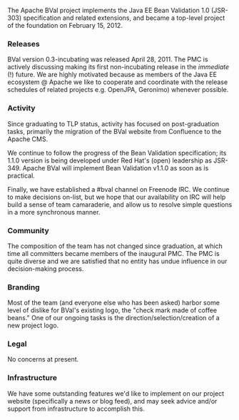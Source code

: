 

The Apache BVal project implements the Java EE Bean Validation 1.0 (JSR-303)
specification and related extensions, and became a top-level project of the
foundation on February 15, 2012.

### Releases ###
BVal version 0.3-incubating was released April 28, 2011.  The PMC is actively
discussing making its first non-incubating release in the *immediate* (!) future.
We are highly motivated because as members of the Java EE ecosystem @ Apache
we like to cooperate and coordinate with the release schedules of related
projects e.g. OpenJPA, Geronimo) whenever possible.

### Activity ###
Since graduating to TLP status, activity has focused on post-graduation tasks,
primarily the migration of the BVal website from Confluence to the Apache CMS.

We continue to follow the progress of the Bean Validation specification; its
1.1.0 version is being developed under Red Hat's (open) leadership as JSR-349.
Apache BVal will implement Bean Validation v1.1.0 as soon as is practical.

Finally, we have established a #bval channel on Freenode IRC.  We continue to
make decisions on-list, but we hope that our availability on IRC will help build
a sense of team camaraderie, and allow us to resolve simple questions in a more
synchronous manner.

### Community  ###
The composition of the team has not changed since graduation, at which time
all committers became members of the inaugural PMC.  The PMC is quite diverse
and we are satisfied that no entity has undue influence in our decision-making
process.

### Branding ###
Most of the team (and everyone else who has been asked) harbor some level of
dislike for BVal's existing logo, the "check mark made of coffee beans."  One of
our ongoing tasks is the direction/selection/creation of a new project logo.

### Legal ###
No concerns at present.

### Infrastructure ###
We have some outstanding features we'd like to implement on our project
website (specifically a news or blog feed), and may seek advice and/or support
from infrastructure to accomplish this.
